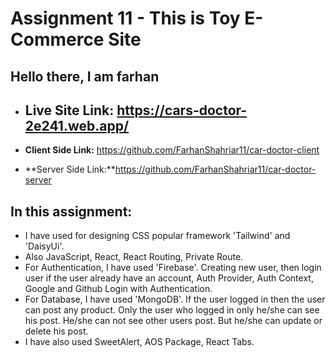 #  Assignment 11 - This is Toy E-Commerce Site

## Hello there, I am farhan

- ## Live Site Link: https://cars-doctor-2e241.web.app/

- **Client Side Link:** https://github.com/FarhanShahriar11/car-doctor-client

- **Server Side Link:**https://github.com/FarhanShahriar11/car-doctor-server 

## In this assignment: 
- I have used for designing CSS popular framework 'Tailwind' and 'DaisyUi'.
- Also JavaScript, React, React Routing, Private Route. 
- For Authentication, I have used 'Firebase'. Creating new user, then login user if the user already have an account, Auth Provider, Auth Context, Google and Github Login with Authentication.
- For Database, I have used 'MongoDB'. If the user logged in then the user can post any product. Only the user who logged in only he/she can see his post. He/she can not see other users post. But he/she can update or delete his post.
- I have also used SweetAlert, AOS Package, React Tabs.
